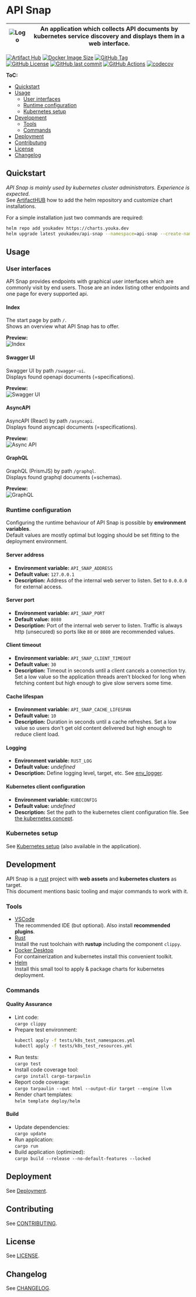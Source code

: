 # API Snap

| ![Logo](docs/logo.svg) | An application which collects API documents by kubernetes service discovery and displays them in a web interface. |
|---|---|

[![Artifact Hub](https://img.shields.io/endpoint?url=https://artifacthub.io/badge/repository/youkadev)](https://artifacthub.io/packages/helm/youkadev/api-snap/)
[![Docker Image Size](https://img.shields.io/docker/image-size/youkadev/api-snap?logo=docker&label=Docker%20size&cacheSeconds=3600)](https://hub.docker.com/r/youkadev/api-snap)
[![GitHub Tag](https://img.shields.io/github/v/tag/youka/api-snap?logo=github&color=black&cacheSeconds=3600)](https://github.com/youka/api-snap/tags)  
[![GitHub License](https://img.shields.io/github/license/youka/api-snap?logo=github&label=License&cacheSeconds=3600)](./LICENSE)
[![GitHub last commit](https://img.shields.io/github/last-commit/youka/api-snap?logo=github&label=Last%20commit&cacheSeconds=3600)](https://github.com/Youka/api-snap/commits)
[![GitHub Actions](https://github.com/youka/api-snap/actions/workflows/main.yml/badge.svg)](https://github.com/Youka/api-snap/actions)
[![codecov](https://codecov.io/github/Youka/api-snap/graph/badge.svg?token=H8DLDKIYI7)](https://codecov.io/github/Youka/api-snap)

**ToC:**
* [Quickstart](#quickstart)
* [Usage](#usage)
  * [User interfaces](#user-interfaces)
  * [Runtime configuration](#runtime-configuration)
  * [Kubernetes setup](#kubernetes-setup)
* [Development](#development)
  * [Tools](#tools)
  * [Commands](#commands)
* [Deployment](#deployment)
* [Contributung](#contributing)
* [License](#license)
* [Changelog](#changelog)


## Quickstart
_API Snap is mainly used by kubernetes cluster administrators. Experience is expected._  
See [ArtifactHUB](https://artifacthub.io/packages/helm/youkadev/api-snap/) how to add the helm repository and customize chart installations.

For a simple installation just two commands are required:
```sh
helm repo add youkadev https://charts.youka.dev
helm upgrade latest youkadev/api-snap --namespace=api-snap --create-namespace --install --atomic
```

## Usage

### User interfaces
API Snap provides endpoints with graphical user interfaces which are commonly visit by end users. Those are an index listing other endpoints and one page for every supported api.

#### Index
The start page by path `/`.  
Shows an overview what API Snap has to offer.

**Preview:**  
![Index](./docs/preview_index.png)

#### Swagger UI
Swagger UI by path `/swagger-ui`.  
Displays found openapi documents (=specifications).

**Preview:**  
![Swagger UI](./docs/preview_swaggerui.png)

#### AsyncAPI
AsyncAPI (React) by path `/asyncapi`.  
Displays found asyncapi documents (=specifications).

**Preview:**  
![Async API](./docs/preview_asyncapi.png)

#### GraphQL
GraphQL (PrismJS) by path `/graphql`.  
Displays found graphql documents (=schemas).

**Preview:**  
![GraphQL](./docs/preview_graphql.png)

### Runtime configuration
Configuring the runtime behaviour of API Snap is possible by **environment variables**.  
Default values are mostly optimal but logging should be set fitting to the deployment environment.

#### Server address
* **Environment variable:** `API_SNAP_ADDRESS`
* **Default value:** `127.0.0.1`
* **Description:** Address of the internal web server to listen. Set to `0.0.0.0` for external access.

#### Server port
* **Environment variable:** `API_SNAP_PORT`
* **Default value:** `8080`
* **Description:** Port of the internal web server to listen. Traffic is always http (unsecured) so ports like `80` or `8080` are recommended values.

#### Client timeout
* **Environment variable:** `API_SNAP_CLIENT_TIMEOUT`
* **Default value:** `30`
* **Description:** Timeout in seconds until a client cancels a connection try. Set a low value so the application threads aren't blocked for long when fetching content but high enough to give slow servers some time.

#### Cache lifespan
* **Environment variable:** `API_SNAP_CACHE_LIFESPAN`
* **Default value:** `10`
* **Description:** Duration in seconds until a cache refreshes. Set a low value so users don't get old content delivered but high enough to reduce client load.

#### Logging
* **Environment variable:** `RUST_LOG`
* **Default value:** _undefined_
* **Description:** Define logging level, target, etc. See [env_logger](https://docs.rs/env_logger/latest/env_logger/).

#### Kubernetes client configuration
* **Environment variable:** `KUBECONFIG`
* **Default value:** _undefined_
* **Description:** Set the path to the kubernetes client configuration file. See [the kubernetes concept](https://kubernetes.io/docs/concepts/configuration/organize-cluster-access-kubeconfig/#the-kubeconfig-environment-variable).

### Kubernetes setup
See [Kubernetes setup](./docs/kubernetes_setup.md) (also available in the application).

## Development
API Snap is a [rust](https://www.rust-lang.org/) project with **web assets** and **kubernetes clusters** as target.  
This document mentions basic tooling and major commands to work with it.

### Tools
* [VSCode](https://code.visualstudio.com/)  
  The recommended IDE (but optional). Also install **recommended plugins**.
* [Rust](https://www.rust-lang.org/tools/install)  
  Install the rust toolchain with **rustup** including the component `clippy`.
* [Docker Desktop](https://www.docker.com/products/docker-desktop/)  
  For containerization and kubernetes install this convenient toolkit.
* [Helm](https://helm.sh/)  
  Install this small tool to apply & package charts for kubernetes deployment.

### Commands

#### Quality Assurance
* Lint code:  
  `cargo clippy`
* Prepare test environment:  
  ```sh
  kubectl apply -f tests/k8s_test_namespaces.yml
  kubectl apply -f tests/k8s_test_resources.yml
  ```
* Run tests:  
  `cargo test`
* Install code coverage tool:  
  `cargo install cargo-tarpaulin`
* Report code coverage:  
  `cargo tarpaulin --out html --output-dir target --engine llvm`
* Render chart templates:  
  `helm template deploy/helm`

#### Build
* Update dependencies:  
  `cargo update`
* Run application:  
  `cargo run`
* Build application (optimized):  
  `cargo build --release --no-default-features --locked`

## Deployment
See [Deployment](./docs/deployment.md).

## Contributing
See [CONTRIBUTING](./CONTRIBUTING.md).

## License
See [LICENSE](./LICENSE).

## Changelog
See [CHANGELOG](./CHANGELOG.md).
